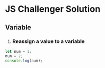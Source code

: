 # JS Challenger Solution

## Variable

1. ### Reassign a value to a variable

```javascript
let num = 1;
num = 2;
console.log(num);
```
